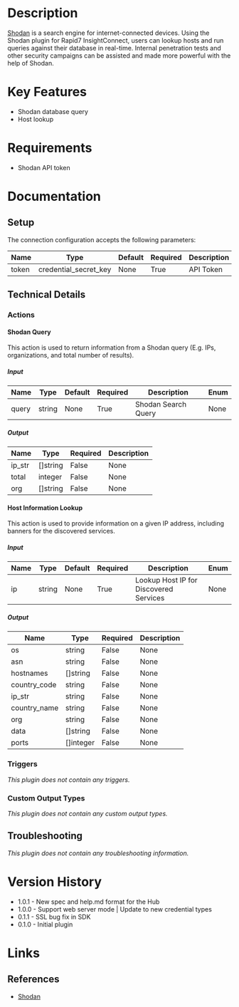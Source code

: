 # Description

[Shodan](https://www.shodan.io/) is a search engine for internet-connected devices.
Using the Shodan plugin for Rapid7 InsightConnect, users can lookup hosts and run queries against their database in
real-time. Internal penetration tests and other security campaigns can be assisted and made more powerful with the
help of Shodan.

# Key Features

* Shodan database query
* Host lookup

# Requirements

* Shodan API token

# Documentation

## Setup

The connection configuration accepts the following parameters:

|Name|Type|Default|Required|Description|Enum|
|----|----|-------|--------|-----------|----|
|token|credential_secret_key|None|True|API Token|None|

## Technical Details

### Actions

#### Shodan Query

This action is used to return information from a Shodan query (E.g. IPs, organizations, and total number of results).

##### Input

|Name|Type|Default|Required|Description|Enum|
|----|----|-------|--------|-----------|----|
|query|string|None|True|Shodan Search Query|None|

##### Output

|Name|Type|Required|Description|
|----|----|--------|-----------|
|ip_str|[]string|False|None|
|total|integer|False|None|
|org|[]string|False|None|

#### Host Information Lookup

This action is used to provide information on a given IP address, including banners for the discovered services.

##### Input

|Name|Type|Default|Required|Description|Enum|
|----|----|-------|--------|-----------|----|
|ip|string|None|True|Lookup Host IP for Discovered Services|None|

##### Output

|Name|Type|Required|Description|
|----|----|--------|-----------|
|os|string|False|None|
|asn|string|False|None|
|hostnames|[]string|False|None|
|country_code|string|False|None|
|ip_str|string|False|None|
|country_name|string|False|None|
|org|string|False|None|
|data|[]string|False|None|
|ports|[]integer|False|None|

### Triggers

_This plugin does not contain any triggers._

### Custom Output Types

_This plugin does not contain any custom output types._

## Troubleshooting

_This plugin does not contain any troubleshooting information._

# Version History

* 1.0.1 - New spec and help.md format for the Hub
* 1.0.0 - Support web server mode | Update to new credential types
* 0.1.1 - SSL bug fix in SDK
* 0.1.0 - Initial plugin

# Links

## References

* [Shodan](https://www.shodan.io/)

